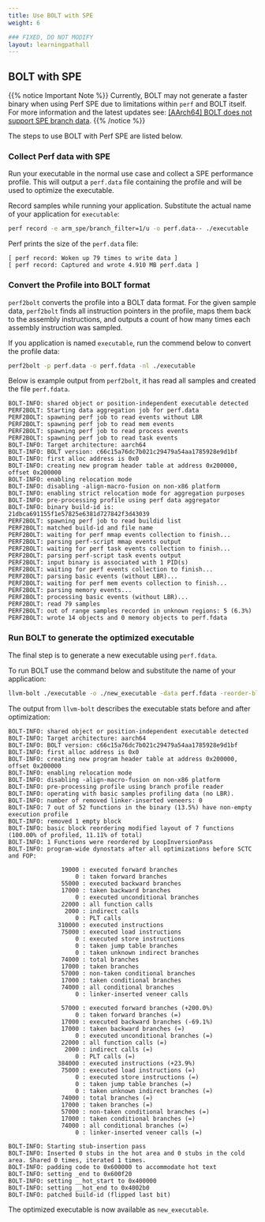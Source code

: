 ```yaml
---
title: Use BOLT with SPE
weight: 6

### FIXED, DO NOT MODIFY
layout: learningpathall
---
```


## BOLT with SPE

{{% notice Important Note %}}
Currently, BOLT may not generate a faster binary when using Perf SPE due to limitations within `perf` and BOLT itself.
For more information and the latest updates see: [[AArch64] BOLT does not support SPE branch data](https://github.com/llvm/llvm-project/issues/115333).
{{% /notice %}}

The steps to use BOLT with Perf SPE are listed below.

### Collect Perf data with SPE

Run your executable in the normal use case and collect a SPE performance profile. This will output a `perf.data` file containing the profile and will be used to optimize the executable.

Record samples while running your application. Substitute the actual name of your application for `executable`:

```bash { target="ubuntu-24.04-arm" }
perf record -e arm_spe/branch_filter=1/u -o perf.data-- ./executable
```

Perf prints the size of the `perf.data` file:

```output
[ perf record: Woken up 79 times to write data ]
[ perf record: Captured and wrote 4.910 MB perf.data ]
```

### Convert the Profile into BOLT format

`perf2bolt` converts the profile into a BOLT data format. For the given sample data, `perf2bolt` finds all instruction pointers in the profile, maps them back to the assembly instructions, and outputs a count of how many times each assembly instruction was sampled.

If you application is named `executable`, run the commend below to convert the profile data:

```bash { target="ubuntu-24.04-arm" }
perf2bolt -p perf.data -o perf.fdata -nl ./executable
```

Below is example output from `perf2bolt`, it has read all samples and created the file `perf.fdata`.

```output
BOLT-INFO: shared object or position-independent executable detected
PERF2BOLT: Starting data aggregation job for perf.data
PERF2BOLT: spawning perf job to read events without LBR
PERF2BOLT: spawning perf job to read mem events
PERF2BOLT: spawning perf job to read process events
PERF2BOLT: spawning perf job to read task events
BOLT-INFO: Target architecture: aarch64
BOLT-INFO: BOLT version: c66c15a76dc7b021c29479a54aa1785928e9d1bf
BOLT-INFO: first alloc address is 0x0
BOLT-INFO: creating new program header table at address 0x200000, offset 0x200000
BOLT-INFO: enabling relocation mode
BOLT-INFO: disabling -align-macro-fusion on non-x86 platform
BOLT-INFO: enabling strict relocation mode for aggregation purposes
BOLT-INFO: pre-processing profile using perf data aggregator
BOLT-INFO: binary build-id is:     21dbca691155f1e57825e6381d727842f3d43039
PERF2BOLT: spawning perf job to read buildid list
PERF2BOLT: matched build-id and file name
PERF2BOLT: waiting for perf mmap events collection to finish...
PERF2BOLT: parsing perf-script mmap events output
PERF2BOLT: waiting for perf task events collection to finish...
PERF2BOLT: parsing perf-script task events output
PERF2BOLT: input binary is associated with 1 PID(s)
PERF2BOLT: waiting for perf events collection to finish...
PERF2BOLT: parsing basic events (without LBR)...
PERF2BOLT: waiting for perf mem events collection to finish...
PERF2BOLT: parsing memory events...
PERF2BOLT: processing basic events (without LBR)...
PERF2BOLT: read 79 samples
PERF2BOLT: out of range samples recorded in unknown regions: 5 (6.3%)
PERF2BOLT: wrote 14 objects and 0 memory objects to perf.fdata
```

### Run BOLT to generate the optimized executable

The final step is to generate a new executable using `perf.fdata`.

To run BOLT use the command below and substitute the name of your application:

```bash { target="ubuntu-24.04-arm" }
llvm-bolt ./executable -o ./new_executable -data perf.fdata -reorder-blocks=ext-tsp -reorder-functions=hfsort -split-functions -split-all-cold -split-eh -dyno-stats
```

The output from `llvm-bolt` describes the executable stats before and after optimization:

```output
BOLT-INFO: shared object or position-independent executable detected
BOLT-INFO: Target architecture: aarch64
BOLT-INFO: BOLT version: c66c15a76dc7b021c29479a54aa1785928e9d1bf
BOLT-INFO: first alloc address is 0x0
BOLT-INFO: creating new program header table at address 0x200000, offset 0x200000
BOLT-INFO: enabling relocation mode
BOLT-INFO: disabling -align-macro-fusion on non-x86 platform
BOLT-INFO: pre-processing profile using branch profile reader
BOLT-INFO: operating with basic samples profiling data (no LBR).
BOLT-INFO: number of removed linker-inserted veneers: 0
BOLT-INFO: 7 out of 52 functions in the binary (13.5%) have non-empty execution profile
BOLT-INFO: removed 1 empty block
BOLT-INFO: basic block reordering modified layout of 7 functions (100.00% of profiled, 11.11% of total)
BOLT-INFO: 1 Functions were reordered by LoopInversionPass
BOLT-INFO: program-wide dynostats after all optimizations before SCTC and FOP:

               19000 : executed forward branches
                   0 : taken forward branches
               55000 : executed backward branches
               17000 : taken backward branches
                   0 : executed unconditional branches
               22000 : all function calls
                2000 : indirect calls
                   0 : PLT calls
              310000 : executed instructions
               75000 : executed load instructions
                   0 : executed store instructions
                   0 : taken jump table branches
                   0 : taken unknown indirect branches
               74000 : total branches
               17000 : taken branches
               57000 : non-taken conditional branches
               17000 : taken conditional branches
               74000 : all conditional branches
                   0 : linker-inserted veneer calls

               57000 : executed forward branches (+200.0%)
                   0 : taken forward branches (=)
               17000 : executed backward branches (-69.1%)
               17000 : taken backward branches (=)
                   0 : executed unconditional branches (=)
               22000 : all function calls (=)
                2000 : indirect calls (=)
                   0 : PLT calls (=)
              384000 : executed instructions (+23.9%)
               75000 : executed load instructions (=)
                   0 : executed store instructions (=)
                   0 : taken jump table branches (=)
                   0 : taken unknown indirect branches (=)
               74000 : total branches (=)
               17000 : taken branches (=)
               57000 : non-taken conditional branches (=)
               17000 : taken conditional branches (=)
               74000 : all conditional branches (=)
                   0 : linker-inserted veneer calls (=)

BOLT-INFO: Starting stub-insertion pass
BOLT-INFO: Inserted 0 stubs in the hot area and 0 stubs in the cold area. Shared 0 times, iterated 1 times.
BOLT-INFO: padding code to 0x600000 to accommodate hot text
BOLT-INFO: setting _end to 0x600f20
BOLT-INFO: setting __hot_start to 0x400000
BOLT-INFO: setting __hot_end to 0x4002b0
BOLT-INFO: patched build-id (flipped last bit)
```

The optimized executable is now available as `new_executable`.
